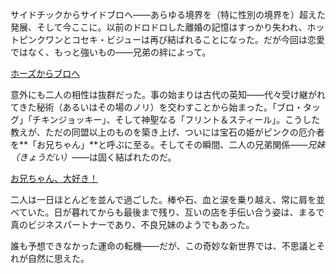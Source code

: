 <!-- title: お兄ちゃん -->
<!-- relationship: Family -->

サイドチックからサイドブロへ――あらゆる境界を（特に性別の境界を）超えた発展、そして今ここに。以前のドロドロした離婚の記憶はすっかり失われ、ホットピンクワンとコセキ・ビジューは再び結ばれることになった。だが今回は恋愛ではなく、もっと強いもの――兄弟の絆によって。

[ホーズからブロへ](#embed:https://www.youtube.com/live/xzAqu4vkY7I?si=eLLiweZ183nhGJCJ&t=2233)

意外にも二人の相性は抜群だった。事の始まりは古代の英知――代々受け継がれてきた秘術（あるいはその場のノリ）を交わすことから始まった。「ブロ・タッグ」「チキンジョッキー」、そして神聖なる「フリント＆スティール」。こうした教えが、ただの同盟以上のものを築き上げ、ついには宝石の姫がピンクの厄介者を**「お兄ちゃん」**と呼ぶに至る。そしてその瞬間、二人の兄弟関係――_兄妹（きょうだい）_――は固く結ばれたのだ。

[お兄ちゃん、大好き！](#embed:https://www.youtube.com/live/xzAqu4vkY7I?si=dmzjAvUae0JZXmQS&t=2555)

二人は一日ほとんどを並んで過ごした。棒や石、血と涙を乗り越え、常に肩を並べていた。日が暮れてからも最後まで残り、互いの店を手伝い合う姿は、まるで真のビジネスパートナーであり、不良兄妹のようでもあった。

誰も予想できなかった運命の転機――だが、この奇妙な新世界では、不思議とそれが自然に思えた。
